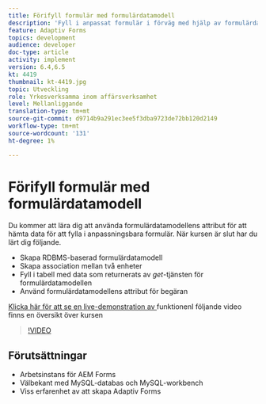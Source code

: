 ```yaml
---
title: Förifyll formulär med formulärdatamodell
description: 'Fyll i anpassat formulär i förväg med hjälp av formulärdatamodellens attribut för begäran '
feature: Adaptiv Forms
topics: development
audience: developer
doc-type: article
activity: implement
version: 6.4,6.5
kt: 4419
thumbnail: kt-4419.jpg
topic: Utveckling
role: Yrkesverksamma inom affärsverksamhet
level: Mellanliggande
translation-type: tm+mt
source-git-commit: d9714b9a291ec3ee5f3dba9723de72bb120d2149
workflow-type: tm+mt
source-wordcount: '131'
ht-degree: 1%

---
```



# Förifyll formulär med formulärdatamodell

Du kommer att lära dig att använda formulärdatamodellens attribut för att hämta data för att fylla i anpassningsbara formulär.
När kursen är slut har du lärt dig följande.

* Skapa RDBMS-baserad formulärdatamodell
* Skapa association mellan två enheter
* Fyll i tabell med data som returnerats av _get_-tjänsten för formulärdatamodellen
* Använd formulärdatamodellens attribut för begäran


[Klicka här för att se en live-demonstration av ](https://forms.enablementadobe.com/content/dam/formsanddocuments/fdmwithrequestparameterinurl/jcr:content?wcmmode=disabled&amp;empID=207)
funktionenI följande video finns en översikt över kursen
>[!VIDEO](https://video.tv.adobe.com/v/36387/quality=9)

## Förutsättningar

* Arbetsinstans för AEM Forms
* Välbekant med MySQL-databas och MySQL-workbench
* Viss erfarenhet av att skapa Adaptiv Forms

